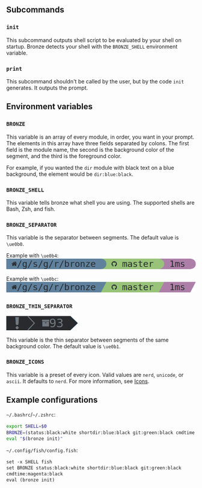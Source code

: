 ## Subcommands
### `init`
This subcommand outputs shell script to be evaluated by your shell on startup. Bronze detects your shell with the `BRONZE_SHELL` environment variable.

### `print`
This subcommand shouldn't be called by the user, but by the code `init` generates. It outputs the prompt.

## Environment variables
### `BRONZE`
This variable is an array of every module, in order, you want in your prompt. The elements in this array have three fields separated by colons. The first field is the module name, the second is the background color of the segment, and the third is the foreground color.

For example, if you wanted the `dir` module with black text on a blue background, the element would be `dir:blue:black`.

### `BRONZE_SHELL`
This variable tells bronze what shell you are using. The supported shells are Bash, Zsh, and fish.

### `BRONZE_SEPARATOR`
This variable is the separator between segments. The default value is `\ue0b0`.

Example with `\ue0b4`:<br/>
![](e0b4.png)

Example with `\ue0bc`:<br/>
![](e0bc.png)

### `BRONZE_THIN_SEPARATOR`
![](thin-separator.png)

This variable is the thin separator between segments of the same background color. The default value is `\ue0b1`.

### `BRONZE_ICONS`
This variable is a preset of every icon. Valid values are `nerd`, `unicode`, or `ascii`. It defaults to `nerd`. For more information, see [Icons](Icons).

## Example configurations
`~/.bashrc`/`~/.zshrc`:
```sh
export SHELL=$0
BRONZE=(status:black:white shortdir:blue:black git:green:black cmdtime:magenta:black)
eval "$(bronze init)"
```

`~/.config/fish/config.fish`:
```fish
set -x SHELL fish
set BRONZE status:black:white shortdir:blue:black git:green:black cmdtime:magenta:black
eval (bronze init)
```
